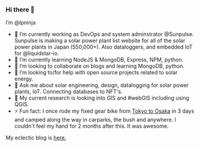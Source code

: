 ### Hi there 👋
I’m @lpninja

- 🔭 I’m currently working as DevOps and system adminstrator @Sunpulse. Sunpulse is making a solar power plant list website for all of the solar power plants in Japan (550,000+). Also dataloggers, and embedded IoT for @liquidstar-io.
- 🌱 I’m currently learning NodeJS & MongoDB, Express, NPM, python. 
- 👯 I’m looking to collaborate on blogs and learning MongoDB, python.
- 🤔 I’m looking to/for help with open source projects related to solar energy.
- 💬 Ask me about solar engineering, design, datalogging for solar power plants, IoT. Connecting databases to NFT's.
- 🔬 My current research is looking into GIS and #webGIS including using QGIS.
- ⚡ Fun fact: I once rode my fixed gear bike from [Tokyo to Osaka](https://vimeo.com/user7005442) in 3 days and camped along the way in carparks, the bush and anywhere. I couldn't feel my hand for 2 months after this. It was awesome.

My eclectic blog is [here.](https://lpninja.github.io/)

